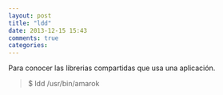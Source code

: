 ```yaml
---
layout: post
title: "ldd"
date: 2013-12-15 15:43
comments: true
categories: 
---
```

Para conocer las librerias compartidas que usa una aplicación.

>$ ldd /usr/bin/amarok

